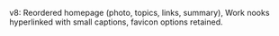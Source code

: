 v8: Reordered homepage (photo, topics, links, summary), Work nooks hyperlinked with small captions, favicon options retained.
